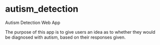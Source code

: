 # autism_detection
Autism Detection Web App

The purpose of this app is to give users an idea as to whether they would be diagnosed with autism, based on their responses given.
